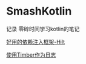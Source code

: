 # SmashKotlin
记录 零碎时间学习kotlin的笔记

[好用的依赖注入框架-Hilt](https://juejin.cn/post/6970580755520946213#heading-24)

[使用Timber作为日志](https://github.com/JakeWharton/timber)
